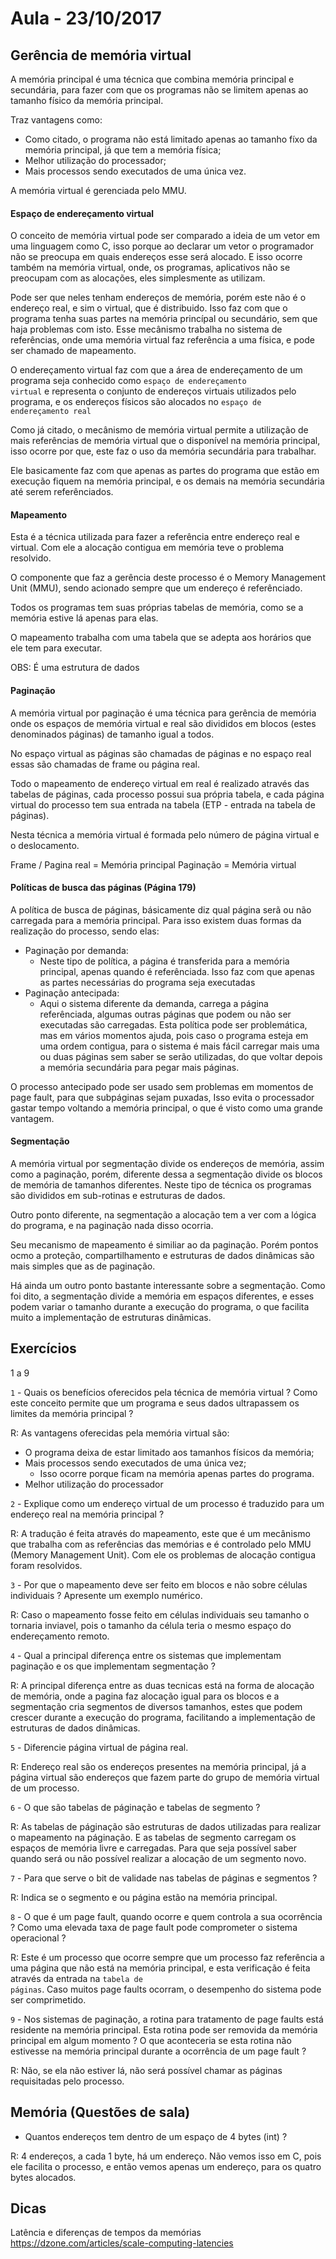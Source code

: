# Aula - 23/10/2017

## Gerência de memória virtual

A memória principal é uma técnica que combina memória principal e secundária, para fazer com que os programas não se limitem apenas ao tamanho físico da memória principal.

Traz vantagens como:
* Como citado, o programa não está limitado apenas ao tamanho fíxo da memória principal, já que tem a memória física;
* Melhor utilização do processador;
* Mais processos sendo executados de uma única vez.

A memória virtual é gerenciada pelo MMU.

#### Espaço de endereçamento virtual

O conceito de memória virtual pode ser comparado a ideia de um vetor em uma linguagem como C, isso porque ao declarar um vetor o programador não se preocupa em quais endereços esse será alocado. E isso ocorre também na memória virtual, onde, os programas, aplicativos não se preocupam com as alocações, eles simplesmente as utilizam.

Pode ser que neles tenham endereços de memória, porém este não é o endereço real, e sim o virtual, que é distribuido. Isso faz com que o programa tenha suas partes na memória princípal ou secundário, sem que haja problemas com isto. Esse mecânismo trabalha no sistema de referências, onde uma memória virtual faz referência a uma física, e pode ser chamado de mapeamento.

O endereçamento virtual faz com que a área de endereçamento de um programa seja conhecido como <code>espaço de endereçamento virtual</code> e representa o conjunto de endereços virtuais utilizados pelo programa, e os endereços físicos são alocados no <code>espaço de endereçamento real</code>

Como já citado, o mecânismo de memória virtual permite a utilização de mais referências de memória virtual que o disponível na memória principal, isso ocorre por que, este faz o uso da memória secundária para trabalhar.

Ele basicamente faz com que apenas as partes do programa que estão em execução fiquem na memória principal, e os demais na memória secundária até serem referênciados.

#### Mapeamento

Esta é a técnica utilizada para fazer a referência entre endereço real e virtual. Com ele a alocação contigua em memória teve o problema resolvido.

O componente que faz a gerência deste processo é o Memory Management Unit (MMU), sendo acionado sempre que um endereço é referênciado.

Todos os programas tem suas próprias tabelas de memória, como se a memória estive lá apenas para elas.

O mapeamento trabalha com uma tabela que se adepta aos horários que ele tem para executar.

OBS: É uma estrutura de dados

#### Paginação

A memória virtual por paginação é uma técnica para gerência de memória onde os espaços de memória virtual e real são divididos em blocos (estes denominados páginas) de tamanho igual a todos.

No espaço virtual as páginas são chamadas de páginas e no espaço real essas são chamadas de frame ou página real.

Todo o mapeamento de endereço virtual em real é realizado através das tabelas de páginas, cada processo possui sua própria tabela, e cada página virtual do processo tem sua entrada na tabela (ETP - entrada na tabela de páginas).

Nesta técnica a memória virtual é formada pelo número de página virtual e o deslocamento.

Frame / Pagina real = Memória principal
Paginação = Memória virtual


#### Políticas de busca das páginas (Página 179)

A política de busca de páginas, básicamente diz qual página serã ou não carregada para a memória principal. Para isso existem duas formas da realização do processo, sendo elas:

* Paginação por demanda:
  * Neste tipo de política, a página é transferida para a memória principal, apenas quando é referênciada. Isso faz com que apenas as partes necessárias do programa seja executadas
* Paginação antecipada:
  * Aqui o sistema diferente da demanda, carrega a página referênciada, algumas outras páginas que podem ou não ser executadas são carregadas. Esta política pode ser problemática, mas em vários momentos ajuda, pois caso o programa esteja em uma ordem contigua, para o sistema é mais fácil carregar mais uma ou duas páginas sem saber se serão utilizadas, do que voltar depois a memória secundária para pegar mais páginas.

O processo antecipado pode ser usado sem problemas em momentos de page fault, para que subpáginas sejam puxadas, Isso evita o processador gastar tempo voltando a memória principal, o que é visto como uma grande vantagem.

<!-- #### Working set -->

<!-- Adicionar na próxima bateria de estudos -->

#### Segmentação

A memória virtual por segmentação divide os endereços de memória, assim como a paginação, porém, diferente dessa a segmentação divide os blocos de memória de tamanhos diferentes.
Neste tipo de técnica os programas são divididos em sub-rotinas e estruturas de dados.

Outro ponto diferente, na segmentação a alocação tem a ver com a lógica do programa, e na paginação nada disso ocorria.

Seu mecanismo de mapeamento é similiar ao da paginação. Porém pontos ocmo a proteção, compartilhamento e estruturas de dados dinâmicas são mais simples que as de paginação.

Há ainda um outro ponto bastante interessante sobre a segmentação. Como foi dito, a segmentação divide a memória em espaços diferentes, e esses podem variar o tamanho durante a execução do programa, o que facilita muito a implementação de estruturas dinâmicas.

## Exercícios

1 a 9

<code>1</code> - Quais os benefícios oferecidos pela técnica de memória virtual ? Como este conceito permite que um programa e seus dados ultrapassem os limites da memória principal ?

R: As vantagens oferecidas pela memória virtual são:

* O programa deixa de estar limitado aos tamanhos físicos da memória;
* Mais processos sendo executados de uma única vez;
    * Isso ocorre porque ficam na memória apenas partes do programa.
* Melhor utilização do processador

<code>2</code> - Explique como um endereço virtual de um processo é traduzido para um endereço real na memória principal ?

R: A tradução é feita através do mapeamento, este que é um mecânismo que trabalha com as referências das memórias e é controlado pelo MMU (Memory Management Unit). Com ele os problemas de alocação contigua foram resolvidos.

<code>3</code> - Por que o mapeamento deve ser feito em blocos e não sobre células individuais ? Apresente um exemplo numérico.

R: Caso o mapeamento fosse feito em células individuais seu tamanho o tornaria inviavel, pois o tamanho da célula teria o mesmo espaço do endereçamento remoto.

<code>4</code> - Qual a principal diferença entre os sistemas que implementam paginação e os que implementam segmentação ?

R: A principal diferença entre as duas tecnicas está na forma de alocação de memória, onde a pagina faz alocação igual para os blocos e a segmentação cria segmentos de diversos tamanhos, estes que podem crescer durante a execução do programa, facilitando a implementação de estruturas de dados dinâmicas.

<code>5</code> - Diferencie página virtual de página real.

R: Endereço real são os endereços presentes na memória principal, já a página virtual são endereços que fazem parte do grupo de memória virtual de um processo.

<code>6</code> - O que são tabelas de páginação e tabelas de segmento ?

R: As tabelas de páginação são estruturas de dados utilizadas para realizar o mapeamento na páginação. E as tabelas de segmento carregam os espaços de memória livre e carregadas. Para que seja possível saber quando será ou não possível realizar a alocação de um segmento novo.

<code>7</code> - Para que serve o bit de validade nas tabelas de páginas e segmentos ?

R: Indica se o segmento e ou página estão na memória principal.

<code>8</code> - O que é um page fault, quando ocorre e quem controla a sua ocorrência ? Como uma elevada taxa de page fault pode comprometer o sistema operacional ?

R: Este é um processo que ocorre sempre que um processo faz referência a uma página que não está na memória principal, e esta verificação é feita através da entrada na <code>tabela de páginas</code>. Caso muitos page faults ocorram, o desempenho do sistema pode ser comprimetido.

<code>9</code> - Nos sistemas de paginação, a rotina para tratamento de page faults está residente na memória principal. Esta rotina pode ser removida da memória principal em algum momento ? O que aconteceria se esta rotina não estivesse na memória principal durante a ocorrência de um page fault ?

R: Não, se ela não estiver lá, não será possível chamar as páginas requisitadas pelo processo.

## Memória (Questões de sala)

* Quantos endereços tem dentro de um espaço de 4 bytes (int) ?

R: 4 endereços, a cada 1 byte, há um endereço. Não vemos isso em C, pois ele facilita o processo, e então vemos apenas um endereço, para os quatro bytes alocados.

## Dicas

Latência e diferenças de tempos da memórias
https://dzone.com/articles/scale-computing-latencies
